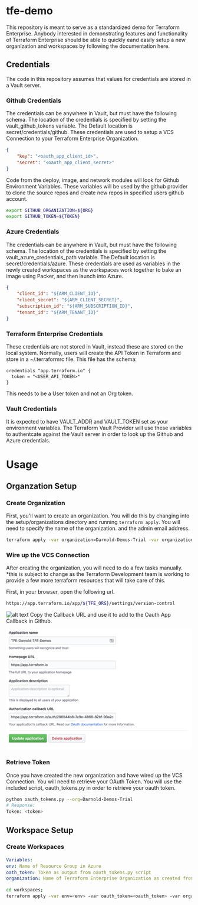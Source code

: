 # tfe-demo

This repository is meant to serve as a standardized demo for Terraform Enterprise. Anybody interested in demonstrating features and functionality of Terraform Enterprise should be able to quickly eand easily setup a new organization and workspaces by following the documentation here.

## Credentials
The code in this repository assumes that values for credentials are stored in a Vault server. 

### Github Credentials
The credentials can be anywhere in Vault, but must have the following schema. 
The location of the credentials is specified by setting the vault_github_tokens variable. The Default location is secret/credentials/github. These credentials are used to setup a VCS Connection to your Terraform Enterprise Organization.
```json
{
    "key": "<oauth_app_client_id>",
    "secret": "<oauth_app_client_secret>"
}
```
Code from the deploy, image, and network modules will look for Github Environment Variables. These variables will be used by the github provider to clone the source repos and create new repos in 
specified users github account. 
```bash
export GITHUB_ORGANIZATION=${ORG}
export GITHUB_TOKEN=${TOKEN}
```



### Azure Credentials
The credentials can be anywhere in Vault, but must have the following schema.
The location of the credentials is specified by setting the vault_azure_credentials_path variable. The Default location is secret/credentials/azure. These credentials are used as variables in the newly created workspaces as the workspaces work together to bake an image using Packer, and then launch into Azure.
```json
{
    "client_id": "${ARM_CLIENT_ID}",
    "client_secret": "${ARM_CLIENT_SECRET}",
    "subscription_id": "${ARM_SUBSCRIPTION_ID}",
    "tenant_id": "${ARM_TENANT_ID}"
}
```

### Terraform Enterprise Credentials
These credentials are not stored in Vault, instead these are stored on the local system. Normally, users will create the API Token in Terraform and store in a ~/.terraformrc file. This file has the schema:
```hcl
credentials "app.terraform.io" {
  token = "<USER_API_TOKEN>"
}
```
This needs to be a User token and not an Org token. 

### Vault Credentials
It is expected to have VAULT_ADDR and VAULT_TOKEN set as your environment variables. The Terraform Vault Provider will use these variables to authentcate against the Vault server in order to look up the Github and Azure credentials.


# Usage
## Organzation Setup
### Create Organization
First, you'll want to create an organization. You will do this by changing into the setup/organizations directory and running `terraform apply`. You will need to specify the name of the organization. and the admin email address.
```bash
terraform apply -var organization=Darnold-Demos-Trial -var organization_admin_email darnold@hashicorp.com
```

### Wire up the VCS Connection
After creating the organization, you will need to do a few tasks manually. *this is subject to change as the Terraform Development team is working to provide a few more terraform resources that will take care of this.

First, in your browser, open the following url.
```bash
https://app.terraform.io/app/${TFE_ORG}/settings/version-control
```

![alt text](./assets/tfe_vsc.png "Terraform Enterprise Organization VCS Setup Page")
Copy the Callback URL and use it to add to the Oauth App Callback in Github.

![alt text](./assets/github_oauth.png "Github OAuth App Settings Page")


### Retrieve Token
Once you have created the new organization and have wired up the VCS Connection. You will need to retrieve your OAuth Token. You will use the included script, oauth_tokens.py in order to retrieve your oauth token. 
```bash
python oauth_tokens.py --org=Darnold-Demos-Trial
# Response:
Token: <token>
```

## Workspace Setup
### Create Workspaces
```yaml
Variables:
env: Name of Resource Group in Azure
oath_token: Token as output from oauth_tokens.py script
organization: Name of Terraform Enterprise Organization as created from previous steps.
```
```bash
cd workspaces;
terraform apply -var env=<env> -var oauth_token=<oauth_token> -var organization=<organization>
```
